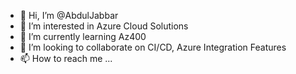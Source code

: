 - 👋 Hi, I’m @AbdulJabbar
- 👀 I’m interested in Azure Cloud Solutions
- 🌱 I’m currently learning Az400
- 💞️ I’m looking to collaborate on CI/CD, Azure Integration Features
- 📫 How to reach me ...

<!---
AbdlJabbar/AbdlJabbar is a ✨ special ✨ repository because its `README.md` (this file) appears on your GitHub profile.
You can click the Preview link to take a look at your changes.
--->
